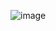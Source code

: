 ![image](https://github.com/shishui15/qingwei/assets/166466842/6002a318-2e19-4740-8631-8532c86224f1)
